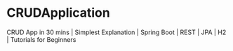 # CRUDApplication
CRUD App in 30 mins | Simplest Explanation | Spring Boot | REST | JPA | H2 | Tutorials for Beginners
